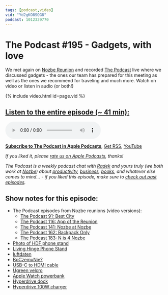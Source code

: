 ```yaml
---
tags: [podcast,video]
vid: "Yd2gKO8SQG8"
podcast: 1012329770
---
```


# The Podcast #195 - Gadgets, with love

We met again on [Nozbe Reunion](https://sliwinski.com/reunion) and recorded [The Podcast][p] live where we discussed gadgets - the ones our team has prepared for this meeting as well as the ones we recommend for traveling and much more. Watch on video or listen in audio (or both!)

{% include video.html id=page.vid %}

<!--More-->

## [Listen to the entire episode (~ 41 min):][e]

<audio controls>
<source src="https://files.nozbe.com/podcast/195.mp3" type="audio/mpeg">
</audio>

**[Subscribe to The Podcast in Apple Podcasts][i]**, [Get RSS][rss], [YouTube][y]

*If you liked it, please [rate us on Apple Podcasts][i], thanks!*

*The Podcast is a weekly podcast chat with [Radek][r] and yours truly (we both work at [Nozbe][n]) about [productivity](/productivity), [business](/business), [books](/books), and whatever else comes to mind… - if you liked this episode, make sure to [check out past episodes](/podcast).*

## Show notes for this episode:

  * The Podcast episodes from Nozbe reunions (video versions):
    * [The Podcast 91: Best City](https://www.youtube.com/watch?v=cyFnU_RrwaE)
    * [The Podcast 116: App of the Reunion](https://www.youtube.com/watch?v=peaTqYeJUBw)
    * [The Podcast 141: Nozbe at Nozbe](https://www.youtube.com/watch?v=jmD5_2EZfwo)
    * [The Podcast 162: Backpack Only](https://www.youtube.com/watch?v=REiRR0_0V1Y)
    * [The Podcast 183: N is 4 Nozbe](https://www.youtube.com/watch?v=XgtS75NrbH8)
  * [Photo of HDF phone stand](https://mobile.twitter.com/radexp/status/1200731414087524352)
  * [Living Hinge Phone Stand](https://www.thingiverse.com/thing:4002952)
  * [luftdaten](https://luftdaten.info/en/home-en/)
  * [BoCzemuNie?](https://boczemunie.pl/)
  * [USB-C to HDMI cable](https://www.amazon.com/CableCreation-Thunderbolt-Compatible-MacBook-Chromebook/dp/B06XDMKQKJ/)
  * [Ugreen velcro](https://pl.aliexpress.com/item/32950071042.html)
  * [Apple Watch powerbank](https://pl.aliexpress.com/item/4000222145665.html)
  * [Hyperdrive dock](https://www.hypershop.com/collections/usb-c-hubs/products/hyperdrive-6-in-1-hub-for-ipad-pro-2018?variant=19332717412414)
  * [Hyperdrive 100W charger](https://www.kickstarter.com/projects/hypershop/hyperjuice-worlds-first-and-smallest-100w-gan-charger/)

[y]: https://michael.gratis/thepodcastyt
[rss]: http://thepodcast.fm/episodes?format=RSS
[e]: http://thepodcast.fm/episodes/195

[p]: https://michael.gratis/thepodcastfm
[n]: https://nozbe.com/?a=mike
[r]: https://michael.gratis/radex
[i]: https://michael.gratis/thepodcast
[o]: https://michael.gratis/ipadonly

